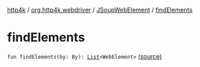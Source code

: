 [http4k](../../index.md) / [org.http4k.webdriver](../index.md) / [JSoupWebElement](index.md) / [findElements](./find-elements.md)

# findElements

`fun findElements(by: By): `[`List`](https://kotlinlang.org/api/latest/jvm/stdlib/kotlin.collections/-list/index.html)`<WebElement>` [(source)](https://github.com/http4k/http4k/blob/master/http4k-testing-webdriver/src/main/kotlin/org/http4k/webdriver/JSoupWebElement.kt#L125)